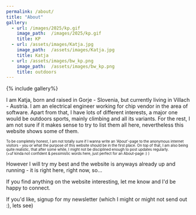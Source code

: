 ```yaml
---
permalink: /about/
title: "About"
gallery:
  - url: /images/2025/kp.gif
    image_path:  /images/2025/kp.gif
    title: KP
  - url: /assets/images/Katja.jpg
    image_path:  /assets/images/Katja.jpg
    title: Katja
  - url: /assets/images/bw_kp.png
    image_path:  /assets/images/bw_kp.png
    title: outdoors
---
```


{% include gallery%}

I am Katja, born and raised in Gorje - Slovenia, but currently living in Villach - Austria.
I am an electrical engineer working for chip vendor in the area of software.
Apart from that, I have lots of different interests, a major one would be outdoors sports, 
mainly climbing and all its variants. 
For the rest, I am not sure if it makes sense to try to list them all here, nevertheless this website shows some of them.

<sup><sub>
To be completely honest, I am not totally sure if I wanna write an 'About'-page to the anonymous internet visitors - you 
or what the purpose of this website should be in the first place.
On top of that, I am also being quite realistic, that after some while, I might not be disciplined enough to post updates regularly.   
(+uf kinda not confident & pessimistic words here, just perfect for an About-page :) ) 
</sub></sup>

However I will try my best and the website is anyways already up and running - it is right here, right now, so...

If you find anything on the website interesting, let me know and I'd be happy to connect.

If you'd like, signup for my newsletter (which I might or might not send out :), lets see)